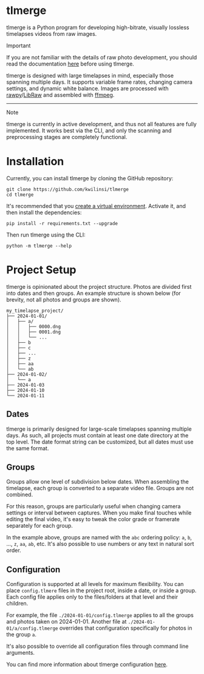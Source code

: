# tlmerge

tlmerge is a Python program for developing high-bitrate, visually lossless
timelapses videos from raw images.

> [!IMPORTANT]
> If you are not familiar with the details of raw photo development, you should
> read the documentation [here](docs/raw_processing.md) before using tlmerge.

tlmerge is designed with large timelapses in mind, especially those spanning
multiple days. It supports variable frame rates, changing camera settings, and
dynamic white balance. Images are processed
with [rawpy](https://github.com/letmaik/rawpy)/[LibRaw](https://www.libraw.org/)
and assembled with [ffmpeg](https://ffmpeg.org/).

---

> [!NOTE]
> tlmerge is currently in active development, and thus not all features are
> fully implemented. It works best via the CLI, and only the scanning and
> preprocessing stages are completely functional.

# Installation

Currently, you can install tlmerge by cloning the GitHub repository:

```
git clone https://github.com/kwilinsi/tlmerge
cd tlmerge
```

It's recommended that you
[create a virtual environment](https://packaging.python.org/en/latest/guides/installing-using-pip-and-virtual-environments/#create-and-use-virtual-environments).
Activate it, and then install the dependencies:

```
pip install -r requirements.txt --upgrade
```

Then run tlmerge using the CLI:

```
python -m tlmerge --help
```

# Project Setup

tlmerge is opinionated about the project structure. Photos are divided first
into dates and then groups. An example structure is shown below (for brevity,
not all photos and groups are shown).

```
my_timelapse_project/
├── 2024-01-01/
│   ├── a/
│   │   ├── 0000.dng
│   │   ├── 0001.dng
│   │   └── ...
│   ├── b
│   ├── c
│   ├── ...
│   ├── z
│   ├── aa
│   └── ab
├── 2024-01-02/
│   └── a
├── 2024-01-03
├── 2024-01-10
└── 2024-01-11
```

## Dates

tlmerge is primarily designed for large-scale timelapses spanning multiple days.
As such, all projects must contain at least one date directory at the top level.
The date format string can be customized, but all dates must use the same
format.

## Groups

Groups allow one level of subdivision below dates. When assembling the
timelapse, each group is converted to a separate video file. Groups are not
combined.

For this reason, groups are particularly useful when changing camera settings or
interval between captures. When you make final touches while editing the final
video, it's easy to tweak the color grade or framerate separately for each
group.

In the example above, groups are named with the `abc` ordering policy: `a`,
`b`, ..., `z`, `aa`, `ab`, etc. It's also possible to use numbers or any text in
natural sort order.

## Configuration

Configuration is supported at all levels for maximum flexibility. You can place
`config.tlmere` files in the project root, inside a date, or inside a group.
Each config file applies only to the files/folders at that level and their
children.

For example, the file `./2024-01-01/config.tlmerge` applies to all the groups
and photos taken on 2024-01-01. Another file at `./2024-01-01/a/config.tlmerge`
overrides that configuration specifically for photos in the group `a`.

It's also possible to override all configuration files through command line
arguments.

You can find more information about tlmerge configuration
[here](docs/config.md).
